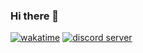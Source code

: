 ### Hi there 👋

[![wakatime](https://wakatime.com/badge/user/0f9c9c3b-30f4-4d44-bd10-8bf2f0a86272.svg)](https://wakatime.com/@0f9c9c3b-30f4-4d44-bd10-8bf2f0a86272)
[![discord server](https://img.shields.io/discord/709711335436451901?label=Discord%20Server)](https://discord.gg/RJFfFHH)

<!--
**adieltan/adieltan** is a ✨ _special_ ✨ repository because its `README.md` (this file) appears on your GitHub profile.

Here are some ideas to get you started:

- 🔭 I’m currently working on ...
- 🌱 I’m currently learning ...
- 👯 I’m looking to collaborate on ...
- 🤔 I’m looking for help with ...
- 💬 Ask me about ...
- 📫 How to reach me: ...
- 😄 Pronouns: ...
- ⚡ Fun fact: ...
-->
